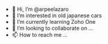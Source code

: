 - 👋 Hi, I’m @arpeelazaro
- 👀 I’m interested in old japanese cars
- 🌱 I’m currently learning Zoho One
- 💞️ I’m looking to collaborate on ...
- 📫 How to reach me ...

<!---
arpeelazaro/arpeelazaro is a ✨ special ✨ repository because its `README.md` (this file) appears on your GitHub profile.
You can click the Preview link to take a look at your changes.
--->
